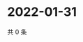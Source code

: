 # 2022-01-31

共 0 条

<!-- BEGIN WEIBO -->
<!-- 最后更新时间 Mon Jan 31 2022 12:17:59 GMT+0800 (China Standard Time) -->

<!-- END WEIBO -->
